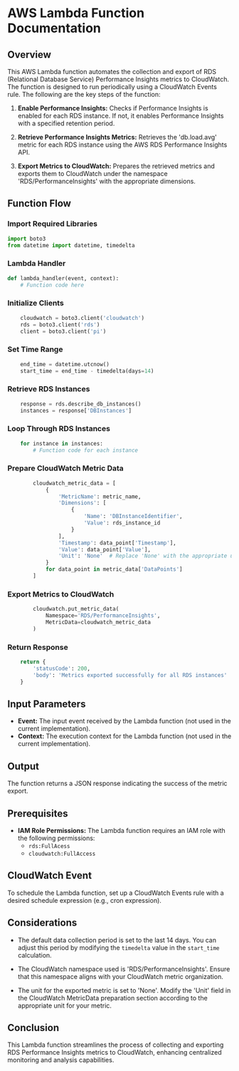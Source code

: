 # AWS Lambda Function Documentation

## Overview

This AWS Lambda function automates the collection and export of RDS (Relational Database Service) Performance Insights metrics to CloudWatch. The function is designed to run periodically using a CloudWatch Events rule. The following are the key steps of the function:

1. **Enable Performance Insights:** Checks if Performance Insights is enabled for each RDS instance. If not, it enables Performance Insights with a specified retention period.

2. **Retrieve Performance Insights Metrics:** Retrieves the 'db.load.avg' metric for each RDS instance using the AWS RDS Performance Insights API.

3. **Export Metrics to CloudWatch:** Prepares the retrieved metrics and exports them to CloudWatch under the namespace 'RDS/PerformanceInsights' with the appropriate dimensions.

## Function Flow

### Import Required Libraries
```python
import boto3
from datetime import datetime, timedelta
```

### Lambda Handler
```python
def lambda_handler(event, context):
    # Function code here
```

### Initialize Clients
```python
    cloudwatch = boto3.client('cloudwatch')
    rds = boto3.client('rds')
    client = boto3.client('pi')
```

### Set Time Range
```python
    end_time = datetime.utcnow()
    start_time = end_time - timedelta(days=14)
```

### Retrieve RDS Instances
```python
    response = rds.describe_db_instances()
    instances = response['DBInstances']
```

### Loop Through RDS Instances
```python
    for instance in instances:
        # Function code for each instance
```

### Prepare CloudWatch Metric Data
```python
        cloudwatch_metric_data = [
            {
                'MetricName': metric_name,
                'Dimensions': [
                    {
                        'Name': 'DBInstanceIdentifier',
                        'Value': rds_instance_id
                    }
                ],
                'Timestamp': data_point['Timestamp'],
                'Value': data_point['Value'],
                'Unit': 'None'  # Replace 'None' with the appropriate unit for your metric
            }
            for data_point in metric_data['DataPoints']
        ]
```

### Export Metrics to CloudWatch
```python
        cloudwatch.put_metric_data(
            Namespace='RDS/PerformanceInsights',
            MetricData=cloudwatch_metric_data
        )
```

### Return Response
```python
    return {
        'statusCode': 200,
        'body': 'Metrics exported successfully for all RDS instances'
    }
```

## Input Parameters

- **Event:** The input event received by the Lambda function (not used in the current implementation).
- **Context:** The execution context for the Lambda function (not used in the current implementation).

## Output

The function returns a JSON response indicating the success of the metric export.

## Prerequisites

- **IAM Role Permissions:** The Lambda function requires an IAM role with the following permissions:
  - `rds:FullAcess`
  - `cloudwatch:FullAccess`

## CloudWatch Event

To schedule the Lambda function, set up a CloudWatch Events rule with a desired schedule expression (e.g., cron expression).

## Considerations



- The default data collection period is set to the last 14 days. You can adjust this period by modifying the `timedelta` value in the `start_time` calculation.

- The CloudWatch namespace used is 'RDS/PerformanceInsights'. Ensure that this namespace aligns with your CloudWatch metric organization.

- The unit for the exported metric is set to 'None'. Modify the 'Unit' field in the CloudWatch MetricData preparation section according to the appropriate unit for your metric.

## Conclusion

This Lambda function streamlines the process of collecting and exporting RDS Performance Insights metrics to CloudWatch, enhancing centralized monitoring and analysis capabilities.